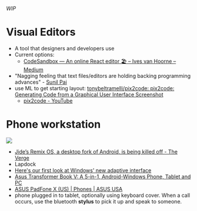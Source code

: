 _WIP_

# Visual Editors
- A tool that designers and developers use
- Current options:
  - [CodeSandbox — An online React editor 🏖 – Ives van Hoorne – Medium](https://medium.com/@ives.v.h/codesandbox-an-online-react-editor-b8945ce095d2)
- "Nagging feeling that text files/editors are holding backing programming advances" - [Sunil Pai](https://twitter.com/threepointone/status/887343948859092994)
- use ML to get starting layout: [tonybeltramelli/pix2code: pix2code: Generating Code from a Graphical User Interface Screenshot](https://github.com/tonybeltramelli/pix2code)
  - [pix2code - YouTube](https://www.youtube.com/watch?v=pqKeXkhFA3I&feature=youtu.be)

# Phone workstation
![](https://cdn.vox-cdn.com/thumbor/qh3FgigXpfigJbpwGYFCqneWpOw=/1600x0/filters:no_upscale()/cdn.vox-cdn.com/uploads/chorus_asset/file/8869987/Screen_Shot_2017_07_18_at_1.38.13_PM.png)

- [Jide’s Remix OS, a desktop fork of Android, is being killed off - The Verge](https://www.theverge.com/circuitbreaker/2017/7/18/15988382/jide-remix-os-desktop-android-development-ending#ampshare=https://www.theverge.com/circuitbreaker/2017/7/18/15988382/jide-remix-os-desktop-android-development-ending)
- Lapdock
- [Here's our first look at Windows' new adaptive interface](https://www.engadget.com/2017/06/06/heres-our-first-look-at-windows-new-adaptive-interface/)
- [Asus Transformer Book V: A 5-in-1, Android-Windows Phone, Tablet and PC](http://gizmodo.com/asus-transformer-book-v-a-5-in-1-android-windows-phon-1584682948)
- [ASUS PadFone X (US) | Phones | ASUS USA](https://www.asus.com/us/Phone/ASUS_PadFone_X_US/)
- phone plugged in to tablet, optionally using keyboard cover. When a call occurs, use the bluetooth __stylus__ to pick it up and speak to someone.

